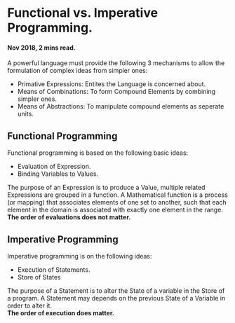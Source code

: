 # Functional vs. Imperative Programming.
#### Nov 2018, 2 mins read. 
A powerful language must provide the following 3 mechanisms to allow the formulation of complex ideas from simpler ones:

- Primative Expressions: Entites the Language is concerned about.
- Means of Combinations: To form Compound Elements by combining simpler ones.
- Means of Abstractions: To manipulate compound elements as seperate units.

## Functional Programming
Functional programming is based on the following basic ideas:

- Evaluation of Expression.
- Binding Variables to Values.

The purpose of an Expression is to produce a Value, multiple related Expressions are grouped in a function.
A Mathematical function is a process (or mapping) that associates elements of one set to another, 
such that each element in the domain is associated with exactly one element in the range.   
**The order of evaluations does not matter.**

## Imperative Programming
Imperative programming is on the following ideas:

- Execution of Statements.
- Store of States

The purpose of a Statement is to alter the State of a variable in the Store of a program.
A Statement may depends on the previous State of a Variable in order to alter it.   
**The order of execution does matter.**
